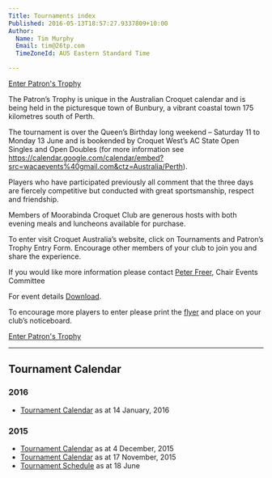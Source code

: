 ```yaml
---
Title: Tournaments index
Published: 2016-05-13T18:57:27.9337809+10:00
Author:
  Name: Tim Murphy
  Email: tim@26tp.com
  TimeZoneId: AUS Eastern Standard Time

---
```

<a href="/tournaments/2016/ac/patrons-trophy" class="btn btn-primary btn-lg" role="button">Enter Patron's Trophy</a>

The Patron’s Trophy is unique in the Australian Croquet calendar and is being held in the picturesque town of Bunbury, a vibrant coastal town 175 kilometres south of Perth.

The tournament is over the Queen’s Birthday long weekend – Saturday 11 to Monday 13 June and is bookended by Croquet West’s AC State Open Singles and Open Doubles (for more information see
https://calendar.google.com/calendar/embed?src=wacaevents%40gmail.com&ctz=Australia/Perth).

Players who have participated previously all comment that the three days are fiercely competitive but conducted with great sportsmanship, respect and friendship.

Members of Moorabinda Croquet Club are generous hosts with both evening meals and luncheons available for purchase.  

To enter visit Croquet Australia’s website, click on Tournaments and Patron’s Trophy Entry Form.  Encourage other members of your club to join you and share the experience.

If you would like more information please contact [Peter Freer](mailto:events@croquet-australia.com.au), Chair Events Committee

For event details [Download](/flyer-patrons-trophy.pdf).  

To encourage more players to enter please print the [flyer](/flyer-patrons-trophy.pdf) and place on your club’s noticeboard.

<a href="/tournaments/2016/ac/patrons-trophy" class="btn btn-primary btn-lg" role="button">Enter Patron's Trophy</a>

---

## Tournament Calendar

### 2016

- [Tournament Calendar](/aca-tournament-calendar-as-at-14-january-2016.pdf) as at 14 January, 2016

### 2015

- [Tournament Calendar](/2015-2019-aca-tournament-program-as-at-4-december.pdf) as at 4 December, 2015
- [Tournament Calendar](/2015-2019-aca-tournament-calendar-as-at-17-nov-2015.pdf) as at 17 November, 2015
- [Tournament Schedule](/2015-2019-aca-tournament-program-as-at-18-june-2015-2-.pdf) as at 18 June